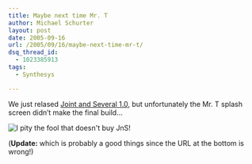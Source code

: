 ```yaml
---
title: Maybe next time Mr. T
author: Michael Schurter
layout: post
date: 2005-09-16
url: /2005/09/16/maybe-next-time-mr-t/
dsq_thread_id:
  - 1023385913
tags:
  - Synthesys

---
```

We just relased [Joint and Several 1.0][1], but unfortunately the Mr. T splash screen didn&#8217;t make the final build&#8230;
  
![I pity the fool that doesn't buy JnS!][2]
  
(**Update:** which is probably a good things since the URL at the bottom is wrong!)

 [1]: http://www.jointandseveral.com/
 [2]: http://blogs.synthesyssolutions.com/michael/wp-images/jns_mrt_splash.png